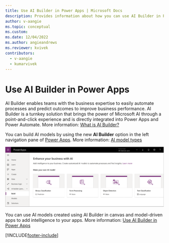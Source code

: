 ```yaml
---
title: Use AI Builder in Power Apps | Microsoft Docs
description: Provides information about how you can use AI Builder in Power Apps.
author: v-aangie
ms.topic: conceptual
ms.custom: 
ms.date: 12/04/2022
ms.author: angieandrews
ms.reviewer: kvivek
contributors:
  - v-aangie
  - kumarvivek
---
```

# Use AI Builder in Power Apps

AI Builder enables teams with the business expertise to easily automate processes and predict outcomes to improve business performance. AI Builder is a turnkey solution that brings the power of Microsoft AI through a point-and-click experience and is directly integrated into Power Apps and Power Automate. More information: [What is AI Builder?](/ai-builder/)

You can build AI models by using the new **AI Builder** option in the left navigation pane of [Power Apps](https://make.powerapps.com). More information: [AI model types](/ai-builder/model-types)

![AI Builder in Power Apps.](media/ai-builder.png "AI Builder in Power Apps")

You can use AI models created using AI Builder in canvas and model-driven apps to add intelligence to your apps. More information: [Use AI Builder in Power Apps](/ai-builder/use-in-powerapps-overview)


[!INCLUDE[footer-include](includes/footer-banner.md)]

